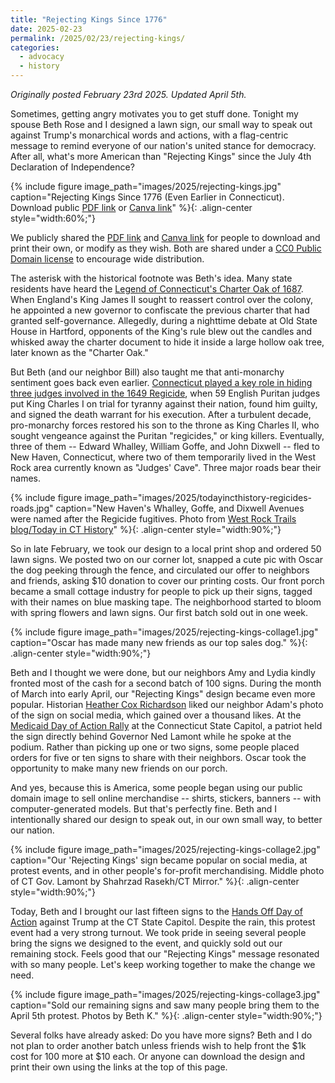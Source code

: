 ```yaml
---
title: "Rejecting Kings Since 1776"
date: 2025-02-23
permalink: /2025/02/23/rejecting-kings/
categories:
  - advocacy
  - history
---
```

*Originally posted February 23rd 2025. Updated April 5th.*

Sometimes, getting angry motivates you to get stuff done. Tonight my spouse Beth Rose and I designed a lawn sign, our small way to speak out against Trump's monarchical words and actions, with a flag-centric message to remind everyone of our nation's united stance for democracy. After all, what's more American than "Rejecting Kings" since the July 4th Declaration of Independence?

{% include figure image_path="images/2025/rejecting-kings.jpg" caption="Rejecting Kings Since 1776 (Even Earlier in Connecticut). Download public [PDF link](/images/2025/rejecting-kings.pdf) or [Canva link](https://www.canva.com/design/DAGf-BEoG_w/w2hOEGX-mQ0cvTXDXJvL9g/edit?utm_content=DAGf-BEoG_w&utm_campaign=designshare&utm_medium=link2&utm_source=sharebutton)" %}{: .align-center style="width:60%;"}

We publicly shared the [PDF link](/images/2025/rejecting-kings.pdf) and [Canva link](https://www.canva.com/design/DAGf-BEoG_w/w2hOEGX-mQ0cvTXDXJvL9g/edit?utm_content=DAGf-BEoG_w&utm_campaign=designshare&utm_medium=link2&utm_source=sharebutton) for people to download and print their own, or modify as they wish. Both are shared under a [CC0 Public Domain license](https://creativecommons.org/publicdomain/zero/1.0/) to encourage wide distribution.

The asterisk with the historical footnote was Beth's idea. Many state residents have heard the [Legend of Connecticut's Charter Oak of 1687](https://connecticuthistory.org/the-legend-of-the-charter-oak/). When England's King James II sought to reassert control over the colony, he appointed a new governor to confiscate the previous charter that had granted self-governance. Allegedly, during a nighttime debate at Old State House in Hartford, opponents of the King's rule blew out the candles and whisked away the charter document to hide it inside a large hollow oak tree, later known as the "Charter Oak."

But Beth (and our neighbor Bill) also taught me that anti-monarchy sentiment goes back even earlier. [Connecticut played a key role in hiding three judges involved in the 1649 Regicide](https://todayincthistory.com/2020/03/07/march-7-english-regicides-flee-to-new-haven-2/), when 59 English Puritan judges put King Charles I on trial for tyranny against their nation, found him guilty, and signed the death warrant for his execution. After a turbulent decade, pro-monarchy forces restored his son to the throne as King Charles II, who sought vengeance against the Puritan "regicides," or king killers. Eventually, three of them -- Edward Whalley, William Goffe, and John Dixwell -- fled to New Haven, Connecticut, where two of them temporarily lived in the West Rock area currently known as "Judges' Cave". Three major roads bear their names.

{% include figure image_path="images/2025/todayincthistory-regicides-roads.jpg" caption="New Haven's Whalley, Goffe, and Dixwell Avenues were named after the Regicide fugitives. Photo from [West Rock Trails blog/Today in CT History](https://todayincthistory.com/2020/03/07/march-7-english-regicides-flee-to-new-haven-2/)" %}{: .align-center style="width:90%;"}

So in late February, we took our design to a local print shop and ordered 50 lawn signs. We posted two on our corner lot, snapped a cute pic with Oscar the dog peeking through the fence, and circulated our offer to neighbors and friends, asking $10 donation to cover our printing costs. Our front porch became a small cottage industry for people to pick up their signs, tagged with their names on blue masking tape. The neighborhood started to bloom with spring flowers and lawn signs. Our first batch sold out in one week.

{% include figure image_path="images/2025/rejecting-kings-collage1.jpg" caption="Oscar has made many new friends as our top sales dog." %}{: .align-center style="width:90%;"}

Beth and I thought we were done, but our neighbors Amy and Lydia kindly fronted most of the cash for a second batch of 100 signs. During the month of March into early April, our "Rejecting Kings" design became even more popular. Historian [Heather Cox Richardson](https://bsky.app/profile/hcrichardson.bsky.social) liked our neighbor Adam's photo of the sign on social media, which gained over a thousand likes. At the [Medicaid Day of Action Rally](https://ctmirror.org/2025/03/18/ct-national-day-of-action-medicaid/) at the Connecticut State Capitol, a patriot held the sign directly behind Governor Ned Lamont while he spoke at the podium. Rather than picking up one or two signs, some people placed orders for five or ten signs to share with their neighbors. Oscar took the opportunity to make many new friends on our porch.

And yes, because this is America, some people began using our public domain image to sell online merchandise -- shirts, stickers, banners -- with computer-generated models. But that's perfectly fine. Beth and I intentionally shared our design to speak out, in our own small way, to better our nation.

{% include figure image_path="images/2025/rejecting-kings-collage2.jpg" caption="Our 'Rejecting Kings' sign became popular on social media, at protest events, and in other people's for-profit merchandising. Middle photo of CT Gov. Lamont by Shahrzad Rasekh/CT Mirror." %}{: .align-center style="width:90%;"}

Today, Beth and I brought our last fifteen signs to the [Hands Off Day of Action](https://ctmirror.org/2025/04/05/ct-hands-off-protests/) against Trump at the CT State Capitol. Despite the rain, this protest event had a very strong turnout. We took pride in seeing several people bring the signs we designed to the event, and quickly sold out our remaining stock. Feels good that our "Rejecting Kings" message resonated with so many people. Let's keep working together to make the change we need.

{% include figure image_path="images/2025/rejecting-kings-collage3.jpg" caption="Sold our remaining signs and saw many people bring them to the April 5th protest. Photos by Beth K." %}{: .align-center style="width:90%;"}

Several folks have already asked: Do you have more signs? Beth and I do not plan to order another batch unless friends wish to help front the $1k cost for 100 more at $10 each. Or anyone can download the design and print their own using the links at the top of this page.
